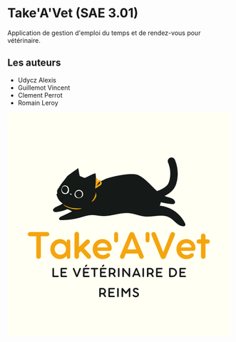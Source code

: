 # Take'A'Vet (SAE 3.01)

Application de gestion d'emploi du temps et de rendez-vous pour vétérinaire.

## Les auteurs

- Udycz Alexis
- Guillemot Vincent
- Clement Perrot
- Romain Leroy

![Logo de TakeAVet](Logo.png)